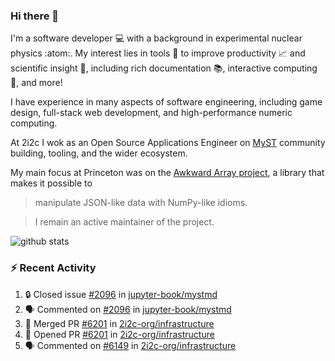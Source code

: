 ### Hi there 👋 

I'm a software developer 💻 with a background in experimental nuclear physics :atom:. My interest lies in tools :wrench: to improve productivity :chart_with_upwards_trend: and scientific insight :telescope:, including rich documentation 📚, interactive computing 🧮, and more! 

I have experience in many aspects of software engineering, including game design, full-stack web development, and high-performance numeric computing. 

At 2i2c I wok as an Open Source Applications Engineer on [MyST](https://github.com/jupyter-book/mystmd) community building, tooling, and the wider ecosystem. 

My main focus at Princeton was on the [Awkward Array project](awkward-array.org/), a library that makes it possible to 
> manipulate JSON-like data with NumPy-like idioms.

> I remain an active maintainer of the project. 

![github stats](https://github-readme-stats.vercel.app/api?username=agoose77&show_icons=true&hide_rank=true&hide_title=true&bg_color=30,e76445,904e95&text_color=efe3ec&icon_color=efe3ec)
<!--
**agoose77/agoose77** is a ✨ _special_ ✨ repository because its `README.md` (this file) appears on your GitHub profile.

Here are some ideas to get you started:

- 🔭 I’m currently working on ...
- 🌱 I’m currently learning ...
- 👯 I’m looking to collaborate on ...
- 🤔 I’m looking for help with ...
- 💬 Ask me about ...
- 📫 How to reach me: ...
- 😄 Pronouns: ...
- ⚡ Fun fact: ...
-->

### :zap: Recent Activity

<!--START_SECTION:activity-->
1. 🔒 Closed issue [#2096](https://github.com/jupyter-book/mystmd/issues/2096) in [jupyter-book/mystmd](https://github.com/jupyter-book/mystmd)
2. 🗣 Commented on [#2096](https://github.com/jupyter-book/mystmd/issues/2096#issuecomment-2965731872) in [jupyter-book/mystmd](https://github.com/jupyter-book/mystmd)
3. 🎉 Merged PR [#6201](https://github.com/2i2c-org/infrastructure/pull/6201) in [2i2c-org/infrastructure](https://github.com/2i2c-org/infrastructure)
4. 💪 Opened PR [#6201](https://github.com/2i2c-org/infrastructure/pull/6201) in [2i2c-org/infrastructure](https://github.com/2i2c-org/infrastructure)
5. 🗣 Commented on [#6149](https://github.com/2i2c-org/infrastructure/issues/6149#issuecomment-2963207352) in [2i2c-org/infrastructure](https://github.com/2i2c-org/infrastructure)
<!--END_SECTION:activity-->
